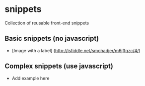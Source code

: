 # snippets
Collection of reusable front-end snippets

## Basic snippets (no javascript)

- [Image with a label] (http://jsfiddle.net/smohadjer/m6jffqzc/4/)

## Complex snippets (use javascript)
- Add example here
